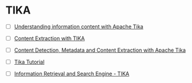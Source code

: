 # TIKA 
- [ ] [Understanding information content with Apache Tika](https://www.ibm.com/developerworks/opensource/tutorials/os-apache-tika/)
- [ ] [Content Extraction with TIKA](https://www.youtube.com/watch?v=ifgFjAeTOws)
- [ ] [Content Detection, Metadata and Content Extraction with Apache Tika](http://www.hascode.com/2012/12/content-detection-metadata-and-content-extraction-with-apache-tika/)



- [ ] [Tika Tutorial](http://knowledgeredbox.com/category/java/tika-tutorial/)



- [ ] [Information Retrieval and Search Engine - TIKA](http://www.cs.ucy.ac.cy/courses/EPL660/labs/LAB07/LAB07.pdf)

